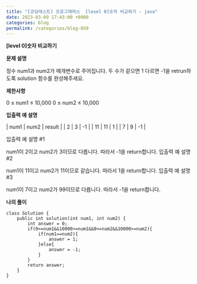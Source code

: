 ```yaml
---
title: "[코딩테스트] 프로그래머스  [level 0]숫자 비교하기 - java"
date: 2023-03-09 17:43:00 +0900
categories: blog
permalink: /categories/blog-059
---
```



**[level 0]숫자 비교하기**



**문제 설명**

정수 num1과 num2가 매개변수로 주어집니다. 두 수가 같으면 1 다르면 -1을 retrun하도록 solution 함수를 완성해주세요.

**제한사항**

0 ≤ num1 ≤ 10,000
0 ≤ num2 ≤ 10,000

**입출력 예 설명**

| num1 | num2 | result | 
| 2 | 3 | -1 |
| 11 | 11 | 1 |
| 7 | 9 | -1 |


입출력 예 설명 #1

num1이 2이고 num2가 3이므로 다릅니다. 따라서 -1을 return합니다.
입출력 예 설명 #2

num1이 11이고 num2가 11이므로 같습니다. 따라서 1을 return합니다.
입출력 예 설명 #3

num1이 7이고 num2가 99이므로 다릅니다. 따라서 -1을 return합니다.

**나의 풀이**

```
class Solution {
    public int solution(int num1, int num2) {
        int answer = 0;
        if(0<=num1&&10000>=num1&&0<=num2&&10000>=num2){
            if(num1==num2){
                answer = 1;
            }else{
                answer = -1;
            }
        }
        return answer;
    }
}
```


